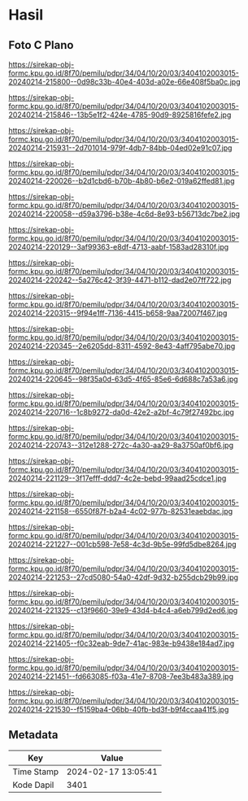 # Hasil

## Foto C Plano

https://sirekap-obj-formc.kpu.go.id/8f70/pemilu/pdpr/34/04/10/20/03/3404102003015-20240214-215800--0d98c33b-40e4-403d-a02e-66e408f5ba0c.jpg

https://sirekap-obj-formc.kpu.go.id/8f70/pemilu/pdpr/34/04/10/20/03/3404102003015-20240214-215846--13b5e1f2-424e-4785-90d9-8925816fefe2.jpg

https://sirekap-obj-formc.kpu.go.id/8f70/pemilu/pdpr/34/04/10/20/03/3404102003015-20240214-215931--2d701014-979f-4db7-84bb-04ed02e91c07.jpg

https://sirekap-obj-formc.kpu.go.id/8f70/pemilu/pdpr/34/04/10/20/03/3404102003015-20240214-220026--b2d1cbd6-b70b-4b80-b6e2-019a62ffed81.jpg

https://sirekap-obj-formc.kpu.go.id/8f70/pemilu/pdpr/34/04/10/20/03/3404102003015-20240214-220058--d59a3796-b38e-4c6d-8e93-b56713dc7be2.jpg

https://sirekap-obj-formc.kpu.go.id/8f70/pemilu/pdpr/34/04/10/20/03/3404102003015-20240214-220129--3af99363-e8df-4713-aabf-1583ad28310f.jpg

https://sirekap-obj-formc.kpu.go.id/8f70/pemilu/pdpr/34/04/10/20/03/3404102003015-20240214-220242--5a276c42-3f39-4471-b112-dad2e07ff722.jpg

https://sirekap-obj-formc.kpu.go.id/8f70/pemilu/pdpr/34/04/10/20/03/3404102003015-20240214-220315--9f94e1ff-7136-4415-b658-9aa72007f467.jpg

https://sirekap-obj-formc.kpu.go.id/8f70/pemilu/pdpr/34/04/10/20/03/3404102003015-20240214-220345--2e6205dd-8311-4592-8e43-4aff795abe70.jpg

https://sirekap-obj-formc.kpu.go.id/8f70/pemilu/pdpr/34/04/10/20/03/3404102003015-20240214-220645--98f35a0d-63d5-4f65-85e6-6d688c7a53a6.jpg

https://sirekap-obj-formc.kpu.go.id/8f70/pemilu/pdpr/34/04/10/20/03/3404102003015-20240214-220716--1c8b9272-da0d-42e2-a2bf-4c79f27492bc.jpg

https://sirekap-obj-formc.kpu.go.id/8f70/pemilu/pdpr/34/04/10/20/03/3404102003015-20240214-220743--312e1288-272c-4a30-aa29-8a3750af0bf6.jpg

https://sirekap-obj-formc.kpu.go.id/8f70/pemilu/pdpr/34/04/10/20/03/3404102003015-20240214-221129--3f17efff-ddd7-4c2e-bebd-99aad25cdce1.jpg

https://sirekap-obj-formc.kpu.go.id/8f70/pemilu/pdpr/34/04/10/20/03/3404102003015-20240214-221158--6550f87f-b2a4-4c02-977b-82531eaebdac.jpg

https://sirekap-obj-formc.kpu.go.id/8f70/pemilu/pdpr/34/04/10/20/03/3404102003015-20240214-221227--001cb598-7e58-4c3d-9b5e-99fd5dbe8264.jpg

https://sirekap-obj-formc.kpu.go.id/8f70/pemilu/pdpr/34/04/10/20/03/3404102003015-20240214-221253--27cd5080-54a0-42df-9d32-b255dcb29b99.jpg

https://sirekap-obj-formc.kpu.go.id/8f70/pemilu/pdpr/34/04/10/20/03/3404102003015-20240214-221325--c13f9660-39e9-43d4-b4c4-a6eb799d2ed6.jpg

https://sirekap-obj-formc.kpu.go.id/8f70/pemilu/pdpr/34/04/10/20/03/3404102003015-20240214-221405--f0c32eab-9de7-41ac-983e-b9438e184ad7.jpg

https://sirekap-obj-formc.kpu.go.id/8f70/pemilu/pdpr/34/04/10/20/03/3404102003015-20240214-221451--fd663085-f03a-41e7-8708-7ee3b483a389.jpg

https://sirekap-obj-formc.kpu.go.id/8f70/pemilu/pdpr/34/04/10/20/03/3404102003015-20240214-221530--f5159ba4-06bb-40fb-bd3f-b9f4ccaa41f5.jpg


## Metadata

| Key        | Value               |
| ---------- | ------------------- |
| Time Stamp | 2024-02-17 13:05:41 |
| Kode Dapil | 3401                |



